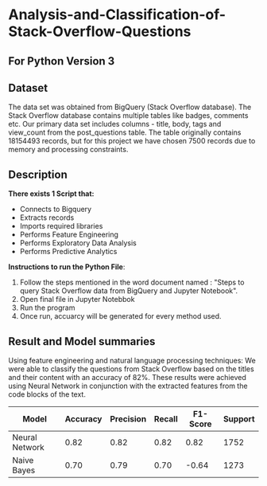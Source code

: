 # Analysis-and-Classification-of-Stack-Overflow-Questions

## For Python Version 3

## Dataset
The data set was obtained from BigQuery (Stack Overflow database). The Stack Overflow database contains multiple tables 
like badges, comments etc. Our primary data set  includes columns - title, body, tags and view_count from the post_questions table. 
The table originally contains 18154493 records, but for this project we have chosen 7500 records due to memory and processing constraints.

## Description

**There exists 1 Script that:**
- Connects to Bigquery
- Extracts records
- Imports required libraries
- Performs Feature Engineering
- Performs Exploratory Data Analysis
- Performs Predictive Analytics

**Instructions to run the Python File**:
1. Follow the steps mentioned in the word document named : "Steps to query Stack Overflow data from BigQuery and Jupyter Notebook". 
2. Open final file in Jupyter Notebbok 
3. Run the program
4. Once run, accuarcy will be generated for every method used.

## Result and Model summaries
Using feature engineering and natural language processing techniques: We were able to classify the questions from Stack Overflow based on the titles and their content with an accuracy of 82%. These results were achieved using Neural Network in conjunction with the extracted features from the code blocks of the text.

| Model | Accuracy | Precision | Recall | F1-Score | Support |
|---|---|---|---|---|---|
| Neural Network | 0.82 | 0.82 | 0.82 | 0.82 | 1752 |
| Naive Bayes | 0.70 |0.79 |0.70 | -0.64 | 1273 |

